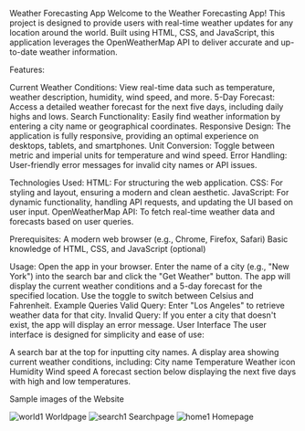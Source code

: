 Weather Forecasting App
Welcome to the Weather Forecasting App! This project is designed to provide users with real-time weather updates for any location around the world. Built using HTML, CSS, and JavaScript, this application leverages the OpenWeatherMap API to deliver accurate and up-to-date weather information.

Features:

Current Weather Conditions: View real-time data such as temperature, weather description, humidity, wind speed, and more.
5-Day Forecast: Access a detailed weather forecast for the next five days, including daily highs and lows.
Search Functionality: Easily find weather information by entering a city name or geographical coordinates.
Responsive Design: The application is fully responsive, providing an optimal experience on desktops, tablets, and smartphones.
Unit Conversion: Toggle between metric and imperial units for temperature and wind speed.
Error Handling: User-friendly error messages for invalid city names or API issues.

Technologies Used:
HTML: For structuring the web application.
CSS: For styling and layout, ensuring a modern and clean aesthetic.
JavaScript: For dynamic functionality, handling API requests, and updating the UI based on user input.
OpenWeatherMap API: To fetch real-time weather data and forecasts based on user queries.


Prerequisites:
A modern web browser (e.g., Chrome, Firefox, Safari)
Basic knowledge of HTML, CSS, and JavaScript (optional)

Usage:
Open the app in your browser.
Enter the name of a city (e.g., "New York") into the search bar and click the "Get Weather" button.
The app will display the current weather conditions and a 5-day forecast for the specified location.
Use the toggle to switch between Celsius and Fahrenheit.
Example Queries
Valid Query: Enter "Los Angeles" to retrieve weather data for that city.
Invalid Query: If you enter a city that doesn't exist, the app will display an error message.
User Interface
The user interface is designed for simplicity and ease of use:

A search bar at the top for inputting city names.
A display area showing current weather conditions, including:
City name
Temperature
Weather icon
Humidity
Wind speed
A forecast section below displaying the next five days with high and low temperatures.

Sample images of the Website

![world1](https://github.com/user-attachments/assets/63ed58c2-ff00-4668-8670-e72cd13c716d)
Worldpage
![search1](https://github.com/user-attachments/assets/628124bf-0dcd-4064-9482-c6cf4ab5cb39)
Searchpage
![home1](https://github.com/user-attachments/assets/87758ab8-c105-4972-92b6-91a1e490aee1)
Homepage
